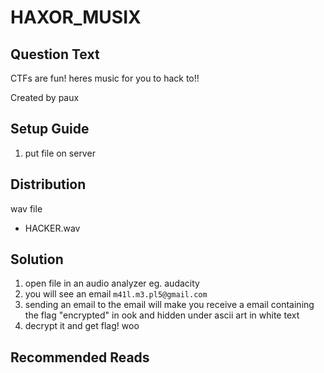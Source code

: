 # HAXOR_MUSIX
## Question Text

CTFs are fun! heres music for you to hack to!!

Created by paux

## Setup Guide
1. put file on server

## Distribution
wav file
- HACKER.wav


## Solution
1.	open file in an audio analyzer eg. audacity 
2.	you will see an email `m41l.m3.pl5@gmail.com`
3.	sending an email to the email will make you receive a email containing the flag "encrypted" in ook and hidden under ascii art in white text
4.	decrypt it and get flag! woo
## Recommended Reads


